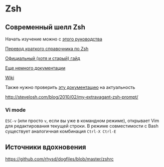 # Zsh

## Современный шелл Zsh

Начать изучение можно с [этого руководства](http://alexott.net/ru/writings/zsh/index.html)

[Перевод краткого справочника по
Zsh](http://alexott.net/ru/writings/zsh/zsh-refcard.pdf)

[Официальный (хотя и старый) гайд](http://zsh.sourceforge.net/Guide/zshguide.html)

[Еще немного документации](http://zsh.sourceforge.net/Doc/)

[Wiki](http://zshwiki.org/home/)

Также нужно проверить [эту
документацию](http://bolyai.cs.elte.hu/zsh-manual/zsh_toc.html) на актуальность

http://stevelosh.com/blog/2010/02/my-extravagant-zsh-prompt/

### Vi mode

`ESC-v` (или просто `v`, если вы уже в командном режиме), открывает Vim для
редактирования текущей строки. В режиме совместимости с Bash существует аналогичная
комбинация `Ctrl-X Ctrl-E`

## Источники вдохновения

https://github.com/rhysd/dogfiles/blob/master/zshrc

